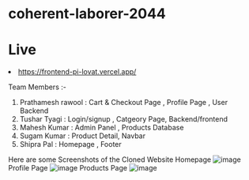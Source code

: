 # coherent-laborer-2044

<h1>Live</h1>
 <li><a href="https://frontend-pi-lovat.vercel.app/">https://frontend-pi-lovat.vercel.app/</a></l1>


Team Members :-
1. Prathamesh rawool : Cart & Checkout Page , Profile Page , User Backend 
2. Tushar Tyagi : Login/signup , Catgeory Page, Backend/frontend
3. Mahesh Kumar : Admin Panel , Products Database
4. Sugam Kumar : Product Detail, Navbar
5. Shipra Pal : Homepage , Footer 



Here are some Screenshots of the Cloned Website
Homepage
![image](https://user-images.githubusercontent.com/50316091/201520851-e95299a0-c828-4bd2-9001-51e69ebdd9ee.png)
Profile Page
![image](https://user-images.githubusercontent.com/50316091/201757785-81f40877-6e56-492e-8a13-59d62f8e6c58.png)
Products Page
![image](https://user-images.githubusercontent.com/50316091/201758115-aba4f0f1-3674-42c2-ba96-acbb217656fc.png)

